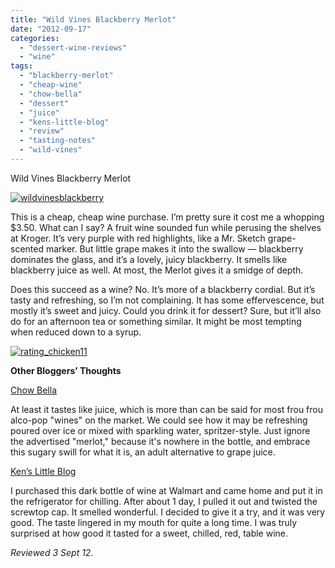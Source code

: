 ```yaml
---
title: "Wild Vines Blackberry Merlot"
date: "2012-09-17"
categories: 
  - "dessert-wine-reviews"
  - "wine"
tags: 
  - "blackberry-merlot"
  - "cheap-wine"
  - "chow-bella"
  - "dessert"
  - "juice"
  - "kens-little-blog"
  - "review"
  - "tasting-notes"
  - "wild-vines"
---
```


Wild Vines Blackberry Merlot

[![](http://s3.amazonaws.com/thegourmez-wpmedia/2012/09/wildvinesblackberry.jpg "wildvinesblackberry")](http://s3.amazonaws.com/thegourmez-wpmedia/2012/09/wildvinesblackberry.jpg)

This is a cheap, cheap wine purchase. I’m pretty sure it cost me a whopping $3.50. What can I say? A fruit wine sounded fun while perusing the shelves at Kroger. It’s very purple with red highlights, like a Mr. Sketch grape-scented marker. But little grape makes it into the swallow — blackberry dominates the glass, and it’s a lovely, juicy blackberry. It smells like blackberry juice as well. At most, the Merlot gives it a smidge of depth.

Does this succeed as a wine? No. It’s more of a blackberry cordial. But it’s tasty and refreshing, so I’m not complaining. It has some effervescence, but mostly it’s sweet and juicy. Could you drink it for dessert? Sure, but it’ll also do for an afternoon tea or something similar. It might be most tempting when reduced down to a syrup.

[![](http://s3.amazonaws.com/thegourmez-wpmedia/2009/02/rating_chicken11.gif "rating_chicken11")](http://s3.amazonaws.com/thegourmez-wpmedia/2009/02/rating_chicken11.gif)

**Other Bloggers’ Thoughts**

[Chow Bella](http://blogs.phoenixnewtimes.com/bella/2010/12/wild_vines_blackberry_merlot.php)

At least it tastes like juice, which is more than can be said for most frou frou alco-pop "wines" on the market. We could see how it may be refreshing poured over ice or mixed with sparkling water, spritzer-style. Just ignore the advertised "merlot," because it's nowhere in the bottle, and embrace this sugary swill for what it is, an adult alternative to grape juice.

[Ken’s Little Blog](http://kenslittleblog.blogspot.com/2009/11/wild-vines-blackberry-merlot.html)

I purchased this dark bottle of wine at Walmart and came home and put it in the refrigerator for chilling. After about 1 day, I pulled it out and twisted the screwtop cap. It smelled wonderful. I decided to give it a try, and it was very good. The taste lingered in my mouth for quite a long time. I was truly surprised at how good it tasted for a sweet, chilled, red, table wine.

_Reviewed 3 Sept 12._
